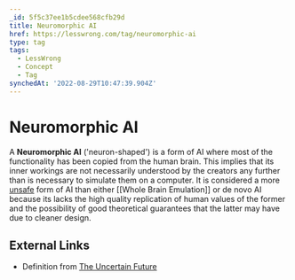 ```yaml
---
_id: 5f5c37ee1b5cdee568cfb29d
title: Neuromorphic AI
href: https://lesswrong.com/tag/neuromorphic-ai
type: tag
tags:
  - LessWrong
  - Concept
  - Tag
synchedAt: '2022-08-29T10:47:39.904Z'
---
```

# Neuromorphic AI

A **Neuromorphic AI** ('neuron-shaped') is a form of AI where most of the functionality has been copied from the human brain. This implies that its inner workings are not necessarily understood by the creators any further than is necessary to simulate them on a computer. It is considered a more [unsafe](https://wiki.lesswrong.com/wiki/Unfriendly_AI) form of AI than either [[Whole Brain Emulation]] or de novo AI because its lacks the high quality replication of human values of the former and the possibility of good theoretical guarantees that the latter may have due to cleaner design.

## External Links

*   Definition from [The Uncertain Future](http://www.theuncertainfuture.com/faq.html#3)